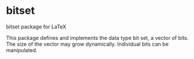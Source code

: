 # bitset

bitset package for LaTeX



This package defines and implements the data type bit set,
a vector of bits. The size of the vector may grow dynamically.
Individual bits can be manipulated.


